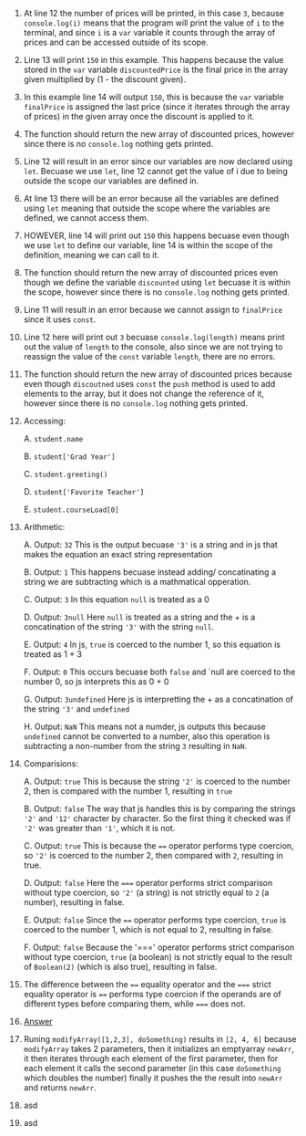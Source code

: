 1) At line 12 the number of prices will be printed, in this case `3`, because `console.log(i)` means that the program will print the value of `i` to the terminal, and since `i` is a `var` variable it counts through the array of prices and can be accessed outside of its scope.
2) Line 13 will print `150` in this example. This happens because the value stored in the `var` variable `discountedPrice` is the final price in the array given multiplied by (1 - the discount given).
3) In this example line 14 will output `150`, this is because the `var` variable `finalPrice` is assigned the last price (since it iterates through the array of prices) in the given array once the discount is applied to it. 
4) The function should return the new array of discounted prices, however since there is no `console.log` nothing gets printed. 
5) Line 12 will result in an error since our variables are now declared using `let`. Becuase we use `let`, line 12 cannot get the value of i due to being outside the scope our variables are defined in. 
6) At line 13 there will be an error because all the variables are defined using `let` meaning that outside the scope where the variables are defined, we cannot access them. 
7) HOWEVER, line 14 will print out `150` this happens becuase even though we use `let` to define our variable, line 14 is within the scope of the definition, meaning we can call to it. 
8) The function should return the new array of discounted prices even though we define the variable `discounted` using `let` becuase it is within the scope, however since there is no `console.log` nothing gets printed. 
9) Line 11 will result in an error because we cannot assign to `finalPrice` since it uses `const`.
10) Line 12 here will print out `3` becuase `console.log(length)` means print out the value of `length` to the console, also since we are not trying to reassign the value of the `const` variable `length`, there are no errors. 
11) The function should return the new array of discounted prices because even though `discoutned` uses `const` the `push` method is used to add elements to the array, but it does not change the reference of it, however since there is no `console.log` nothing gets printed.
12) Accessing:
    
    A. `student.name`
    
    B. `student['Grad Year']`
    
    C. `student.greeting()`
    
    D. `student['Favorite Teacher']`
    
    E. `student.courseLoad[0]`

13) Arithmetic:

    A. Output: `32` This is the output becuase `'3'` is a string and in js that makes the equation an exact string representation

    B. Output: `1` This happens becuase instead adding/ concatinating a string we are subtracting which is a mathmatical opperation.

    C. Output: `3` In this equation `null` is treated as a 0

    D. Output: `3null` Here `null` is treated as a string and the + is a concatination of the string `'3'` with the string `null`.

    E. Output: `4` In js, `true` is coerced to the number 1, so this equation is treated as 1 + 3
    
    F. Output: `0` This occurs becuase both `false` and `null are coerced to the number 0, so js interprets this as 0 + 0

    G. Output: `3undefined` Here js is interpretting the + as a concatination of the string `'3'` and `undefined`

    H. Output: `NaN` This means not a numder, js outputs this because `undefined` cannot be converted to a number, also this operation is subtracting a non-number from the string `3` resulting in `NaN`.

14) Comparisions:

    A. Output: `true` This is because the string `'2'` is coerced to the number 2, then is compared with the number 1, resulting in `true`

    B. Output: `false` The way that js handles this is by comparing the strings `'2'` and `'12'` character by character. So the first thing it checked was if `'2'` was greater than `'1'`, which it is not.

    C. Output: `true` This is because the `==` operator performs type coercion, so `'2'` is coerced to the number 2, then compared with `2`, resulting in true.

    D. Output: `false` Here the `===` operator performs strict comparison without type coercion, so `'2'` (a string) is not strictly equal to `2` (a number), resulting in false.

    E. Output: `false` Since the `==` operator performs type coercion, `true` is coerced to the number 1, which is not equal to 2, resulting in false.

    F. Output: `false` Because the '===' operator performs strict comparison without type coercion, `true` (a boolean) is not strictly equal to the result of `Boolean(2)` (which is also true), resulting in false.

15) The difference between the `==` equality operator and the `===` strict equality operator is `==` performs type coercion if the operands are of different types before comparing them, while `===` does not. 
16) [Answer](part2-question16.js)
17) Runing `modifyArray([1,2,3], doSomething)` results in `[2, 4, 6]` because `modifyArray` takes 2 parameters, then it initializes an emptyarray `newArr`, it then iterates through each element of the first parameter, then for each element it calls the second parameter (in this case `doSomething` which doubles the number) finally it pushes the the result into `newArr` and returns `newArr`.
18) asd
19)  asd  

    
